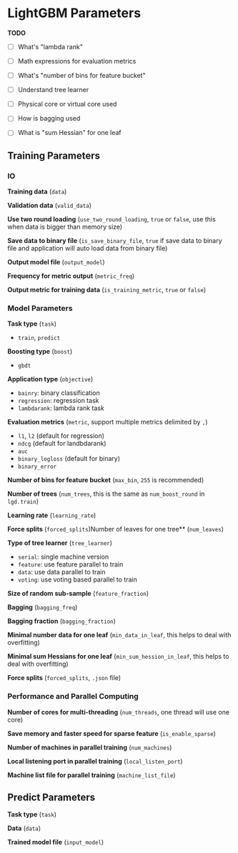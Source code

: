 # LightGBM Parameters

**TODO**

- [ ] What's "lambda rank"

- [ ] Math expressions for evaluation metrics
- [ ] What's "number of bins for feature bucket"
- [ ] Understand tree learner

- [ ] Physical core or virtual core used
- [ ] How is bagging used
- [ ] What is "sum Hessian" for one leaf



## Training Parameters

### IO

**Training data** (`data`)

**Validation data** (`valid_data`)

**Use two round loading** (`use_two_round_loading`, `true` or `false`, use this when data is bigger than memory size)

**Save data to binary file** (`is_save_binary_file`, `true` if save data to binary file and application will auto load data from binary file)

**Output model file** (`output_model`)

**Frequency for metric output** (`metric_freq`)

**Output metric for training data** (`is_training_metric`, `true` or `false`)



### Model Parameters

**Task type** (`task`)

- `train`, `predict`

**Boosting type** (`boost`)

- `gbdt`

**Application type** (`objective`)

- `bainry`: binary classification
- `regression`: regression task
- `lambdarank`: lambda rank task

**Evaluation metrics** (`metric`, support multiple metrics delimited by `,`)

- `l1`, `l2` (default for regression)
- `ndcg` (default for landbdarank)
- `auc`
- `binary_logloss` (default for binary)
- `binary_error`

**Number of bins for feature bucket** (`max_bin`, `255` is recommended)

**Number of trees** (`num_trees`, this is the same as `num_boost_round` in `lgd.train`)

**Learning rate** (`learning_rate`)

**Force splits** (`forced_splits`)Number of leaves for one tree** (`num_leaves`)

**Type of tree learner** (`tree_learner`)

- `serial`: single machine version
- `feature`: use feature parallel to train
- `data`: use data parallel to train
- `voting`: use voting based parallel to train

**Size of random sub-sample** (`feature_fraction`)

**Bagging** (`bagging_freq`)

**Bagging fraction** (`bagging_fraction`)

**Minimal number data for one leaf** (`min_data_in_leaf`, this helps to deal with overfitting)

**Minimal sum Hessians for one leaf** (`min_sum_hession_in_leaf`, this helps to deal with overfitting)

**Force splits** (`forced_splits`, `.json` file)



### Performance and Parallel Computing

**Number of cores for multi-threading** (`num_threads`, one thread will use one core)

**Save memory and faster speed for sparse feature** (`is_enable_sparse`)

**Number of machines in parallel training** (`num_machines`)

**Local listening port in parallel training** (`local_listen_port`)

**Machine list file for parallel training** (`machine_list_file`)



## Predict Parameters

**Task type** (`task`)

**Data** (`data`)

**Trained model file** (`input_model`)

